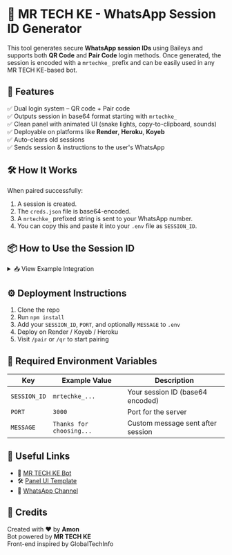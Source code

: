 
# 🔐 MR TECH KE - WhatsApp Session ID Generator

This tool generates secure **WhatsApp session IDs** using Baileys and supports both **QR Code** and **Pair Code** login methods. Once generated, the session is encoded with a `mrtechke_` prefix and can be easily used in any MR TECH KE-based bot.

## 🚀 Features

✅ Dual login system – QR code + Pair code  
✅ Outputs session in base64 format starting with `mrtechke_`  
✅ Clean panel with animated UI (snake lights, copy-to-clipboard, sounds)  
✅ Deployable on platforms like **Render**, **Heroku**, **Koyeb**  
✅ Auto-clears old sessions  
✅ Sends session & instructions to the user's WhatsApp  

## 🛠 How It Works

When paired successfully:
1. A session is created.
2. The `creds.json` file is base64-encoded.
3. A `mrtechke_` prefixed string is sent to your WhatsApp number.
4. You can copy this and paste it into your `.env` file as `SESSION_ID`.

## 📦 How to Use the Session ID

<details>
<summary>📥 View Example Integration</summary>

```js
// index.js
dotenv.config();
import SaveCreds from './save-creds.js';

async function main() {
  const session = process.env.SESSION_ID;
  if (!session) return console.error("❌ SESSION_ID missing");

  await SaveCreds(session); // saves decoded session to ./session/creds.json
  console.log("✅ Session ready");
}
```

```js
// save-creds.js
import axios from 'axios';
import { writeFileSync } from 'fs';
import { fileURLToPath } from 'url';
import path from 'path';

async function SaveCreds(txt) {
  const __filename = fileURLToPath(import.meta.url);
  const __dirname = path.dirname(__filename);

  const raw = txt.replace('mrtechke_', '');
  const creds = Buffer.from(raw, 'base64').toString();
  const file = path.join(__dirname, 'session', 'creds.json');
  writeFileSync(file, creds);
  console.log("✅ Credentials saved to", file);
}

export default SaveCreds;
```

</details>

## ⚙️ Deployment Instructions

1. Clone the repo  
2. Run `npm install`  
3. Add your `SESSION_ID`, `PORT`, and optionally `MESSAGE` to `.env`  
4. Deploy on Render / Koyeb / Heroku  
5. Visit `/pair` or `/qr` to start pairing  

## 🔐 Required Environment Variables

| Key          | Example Value             | Description                         |
|--------------|---------------------------|-------------------------------------|
| `SESSION_ID` | `mrtechke_...`            | Your session ID (base64 encoded)    |
| `PORT`       | `3000`                    | Port for the server                 |
| `MESSAGE`    | `Thanks for choosing...`  | Custom message sent after session   |

## 📎 Useful Links

- 🤖 [MR TECH KE Bot](https://github.com/amoncode6/MR-TECH-)  
- 🛠 [Panel UI Template](https://github.com/GlobalTechInfo/WEB-PAIR-QR)  
- 🔗 [WhatsApp Channel](https://whatsapp.com/channel/0029VagJIAr3bbVBCpEkAM07)

## 🙏 Credits

Created with ❤️ by **Amon**  
Bot powered by **MR TECH KE**  
Front-end inspired by GlobalTechInfo
